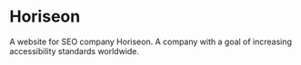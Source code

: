 # Horiseon
A website for SEO company Horiseon. A company with a goal of increasing accessibility standards worldwide.
